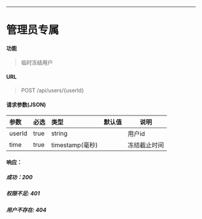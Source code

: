 -----------
# 管理员专属
#### 功能

> 临时冻结用户

#### URL

> POST /api/users/{userId}

#### 请求参数(JSON)

|参数|必选|类型|默认值|说明|
|:----- |:-------|:------|:-----|----- |
|userId |true |string| | 用户id|
|time|true|timestamp(毫秒)|| 冻结截止时间|

#### 响应：
##### 成功：200
##### 权限不足: 401
##### 用户不存在: 404

